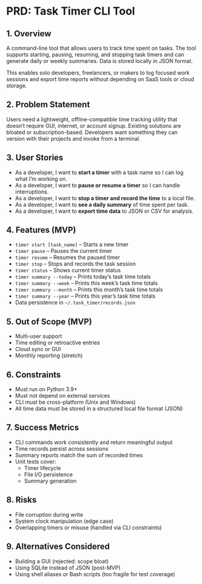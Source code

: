 # PRD: Task Timer CLI Tool

## 1. Overview

A command-line tool that allows users to track time spent on tasks. The tool supports starting, pausing, resuming, and stopping task timers and can generate daily or weekly summaries. Data is stored locally in JSON format.

This enables solo developers, freelancers, or makers to log focused work sessions and export time reports without depending on SaaS tools or cloud storage.

## 2. Problem Statement

Users need a lightweight, offline-compatible time tracking utility that doesn’t require GUI, internet, or account signup. Existing solutions are bloated or subscription-based. Developers want something they can version with their projects and invoke from a terminal.

## 3. User Stories

- As a developer, I want to **start a timer** with a task name so I can log what I’m working on.
- As a developer, I want to **pause or resume a timer** so I can handle interruptions.
- As a developer, I want to **stop a timer and record the time** to a local file.
- As a developer, I want to **see a daily summary** of time spent per task.
- As a developer, I want to **export time data** to JSON or CSV for analysis.

## 4. Features (MVP)

- `timer start [task_name]` – Starts a new timer
- `timer pause` – Pauses the current timer
- `timer resume` – Resumes the paused timer
- `timer stop` – Stops and records the task session
- `timer status` – Shows current timer status
- `timer summary --today` – Prints today’s task time totals
- `timer summary --week` – Prints this week’s task time totals
- `timer summary --month` – Prints this month’s task time totals
- `timer summary --year` – Prints this year’s task time totals
- Data persistence in `~/.task_timer/records.json`

## 5. Out of Scope (MVP)

- Multi-user support
- Time editing or retroactive entries
- Cloud sync or GUI
- Monthly reporting (stretch)

## 6. Constraints

- Must run on Python 3.9+
- Must not depend on external services
- CLI must be cross-platform (Unix and Windows)
- All time data must be stored in a structured local file format (JSON)

## 7. Success Metrics

- CLI commands work consistently and return meaningful output
- Time records persist across sessions
- Summary reports match the sum of recorded times
- Unit tests cover:
  - Timer lifecycle
  - File I/O persistence
  - Summary generation

## 8. Risks

- File corruption during write
- System clock manipulation (edge case)
- Overlapping timers or misuse (handled via CLI constraints)

## 9. Alternatives Considered

- Building a GUI (rejected: scope bloat)
- Using SQLite instead of JSON (post-MVP)
- Using shell aliases or Bash scripts (too fragile for test coverage)


